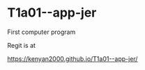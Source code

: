 # T1a01--app-jer
First computer program



Regit is at



https://kenyan2000.github.io/T1a01--app-jer/
